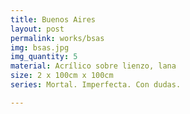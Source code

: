 ```yaml
---
title: Buenos Aires
layout: post
permalink: works/bsas
img: bsas.jpg
img_quantity: 5
material: Acrílico sobre lienzo, lana
size: 2 x 100cm x 100cm
series: Mortal. Imperfecta. Con dudas.

---
```

